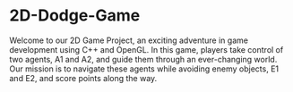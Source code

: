 # 2D-Dodge-Game
Welcome to our 2D Game Project, an exciting adventure in game development using C++ and OpenGL. In this game, players take control of two agents, A1 and A2, and guide them through an ever-changing world. Our mission is to navigate these agents while avoiding enemy objects, E1 and E2, and score points along the way.
